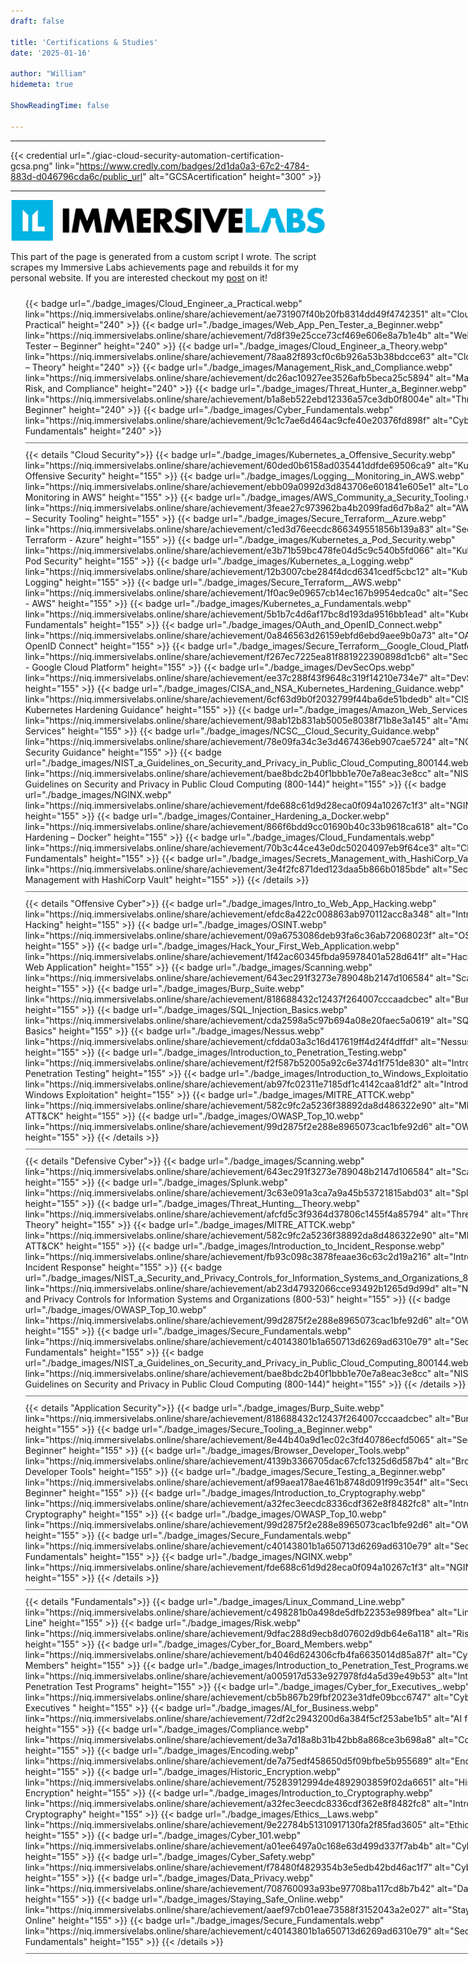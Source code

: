 ```yaml
---
draft: false

title: 'Certifications & Studies'
date: '2025-01-16'

author: "William"
hidemeta: true

ShowReadingTime: false

---
```



<style>
    #program_list {
        width: 800px;
    }

    #program_item {
        width: 100%;
        overflow: hidden;
        float: none;
        padding: 10px 0;
        border-bottom: 1px solid #666;
    }
    #credential {
        padding: inherit;
        margin:auto;
        display: block;
    }
</style>

---

 {{< credential url="./giac-cloud-security-automation-certification-gcsa.png" link="https://www.credly.com/badges/2d1da0a3-67c2-4784-883d-d046796cda6c/public_url" alt="GCSAcertification" height="300" >}} 

---
![Alt](immersive_labs_logo.webp#center)

This part of the page is generated from a custom script I wrote. The script scrapes my Immersive Labs achievements page and rebuilds it for my personal website. If you are interested checkout my [post](https://williamsmale.com/thoughts/tech/coding-convenience-immersive-labs-achievements-scraper/) on it! 


     
 <ul id="program_list"> 
       <li id="program_item"> 
  {{< badge url="./badge_images/Cloud_Engineer_a_Practical.webp" link="https://niq.immersivelabs.online/share/achievement/ae731907f40b20fb8314dd49f4742351" alt="Cloud Engineer – Practical" height="240" >}} 
 {{< badge url="./badge_images/Web_App_Pen_Tester_a_Beginner.webp" link="https://niq.immersivelabs.online/share/achievement/7d8f39e25cce73cf469e606e8a7b1e4b" alt="Web App Pen Tester – Beginner" height="240" >}} 
 {{< badge url="./badge_images/Cloud_Engineer_a_Theory.webp" link="https://niq.immersivelabs.online/share/achievement/78aa82f893cf0c6b926a53b38bdcce63" alt="Cloud Engineer – Theory" height="240" >}} 
{{< badge url="./badge_images/Management_Risk_and_Compliance.webp" link="https://niq.immersivelabs.online/share/achievement/dc26ac10927ee3526afb5beca25c5894" alt="Management, Risk, and Compliance" height="240" >}} 
  {{< badge url="./badge_images/Threat_Hunter_a_Beginner.webp" link="https://niq.immersivelabs.online/share/achievement/b1a8eb522ebd12336a57ce3db0f8004e" alt="Threat Hunter – Beginner" height="240" >}} 
 {{< badge url="./badge_images/Cyber_Fundamentals.webp" link="https://niq.immersivelabs.online/share/achievement/9c1c7ae6d464ac9cfe40e20376fd898f" alt="Cyber Fundamentals" height="240" >}} 
 </li> 

<li id="program_item"> 
{{< details "Cloud Security">}}
{{< badge url="./badge_images/Kubernetes_a_Offensive_Security.webp" link="https://niq.immersivelabs.online/share/achievement/60ded0b6158ad035441ddfde69506ca9" alt="Kubernetes – Offensive Security" height="155" >}} 
{{< badge url="./badge_images/Logging__Monitoring_in_AWS.webp" link="https://niq.immersivelabs.online/share/achievement/ebb09a0992d3d843706e601841e605e1" alt="Logging & Monitoring in AWS" height="155" >}} 
{{< badge url="./badge_images/AWS_Community_a_Security_Tooling.webp" link="https://niq.immersivelabs.online/share/achievement/3feae27c973962ba4b2099fad6d7b8a2" alt="AWS Community – Security Tooling" height="155" >}} 
{{< badge url="./badge_images/Secure_Terraform__Azure.webp" link="https://niq.immersivelabs.online/share/achievement/c1ed3d76eecdc866349551856b139a83" alt="Secure Terraform - Azure" height="155" >}} 
{{< badge url="./badge_images/Kubernetes_a_Pod_Security.webp" link="https://niq.immersivelabs.online/share/achievement/e3b71b59bc478fe04d5c9c540b5fd066" alt="Kubernetes – Pod Security" height="155" >}} 
{{< badge url="./badge_images/Kubernetes_a_Logging.webp" link="https://niq.immersivelabs.online/share/achievement/12b3007cbe284f4dcd6341cedf5cbc12" alt="Kubernetes – Logging" height="155" >}} 
{{< badge url="./badge_images/Secure_Terraform__AWS.webp" link="https://niq.immersivelabs.online/share/achievement/1f0ac9e09657cb14ec167b9954edca0c" alt="Secure Terraform - AWS" height="155" >}} 
{{< badge url="./badge_images/Kubernetes_a_Fundamentals.webp" link="https://niq.immersivelabs.online/share/achievement/5b1b7c4d6af17bc8d193da9516bb1ead" alt="Kubernetes – Fundamentals" height="155" >}} 
{{< badge url="./badge_images/OAuth_and_OpenID_Connect.webp" link="https://niq.immersivelabs.online/share/achievement/0a846563d26159ebfd6ebd9aee9b0a73" alt="OAuth and OpenID Connect" height="155" >}} 
{{< badge url="./badge_images/Secure_Terraform__Google_Cloud_Platform.webp" link="https://niq.immersivelabs.online/share/achievement/f267ec7225ea81f881922390898d1cb6" alt="Secure Terraform - Google Cloud Platform" height="155" >}} 
{{< badge url="./badge_images/DevSecOps.webp" link="https://niq.immersivelabs.online/share/achievement/ee37c288f43f9648c319f14210e734e7" alt="DevSecOps" height="155" >}} 
{{< badge url="./badge_images/CISA_and_NSA_Kubernetes_Hardening_Guidance.webp" link="https://niq.immersivelabs.online/share/achievement/6cf63d9b0f2032799f44ba6de51bdedb" alt="CISA and NSA Kubernetes Hardening Guidance" height="155" >}} 
{{< badge url="./badge_images/Amazon_Web_Services.webp" link="https://niq.immersivelabs.online/share/achievement/98ab12b831ab5005e8038f71b8e3a145" alt="Amazon Web Services" height="155" >}} 
{{< badge url="./badge_images/NCSC__Cloud_Security_Guidance.webp" link="https://niq.immersivelabs.online/share/achievement/78e09fa34c3e3d467436eb907cae5724" alt="NCSC - Cloud Security Guidance" height="155" >}} 
{{< badge url="./badge_images/NIST_a_Guidelines_on_Security_and_Privacy_in_Public_Cloud_Computing_800144.webp" link="https://niq.immersivelabs.online/share/achievement/bae8bdc2b40f1bbb1e70e7a8eac3e8cc" alt="NIST – Guidelines on Security and Privacy in Public Cloud Computing (800-144)" height="155" >}} 
{{< badge url="./badge_images/NGINX.webp" link="https://niq.immersivelabs.online/share/achievement/fde688c61d9d28eca0f094a10267c1f3" alt="NGINX" height="155" >}} 
{{< badge url="./badge_images/Container_Hardening_a_Docker.webp" link="https://niq.immersivelabs.online/share/achievement/866f6bdd9cc01690b40c33b9618ca618" alt="Container Hardening – Docker" height="155" >}} 
{{< badge url="./badge_images/Cloud_Fundamentals.webp" link="https://niq.immersivelabs.online/share/achievement/70b3c44ce43e0dc50204097eb9f64ce3" alt="Cloud Fundamentals" height="155" >}} 
{{< badge url="./badge_images/Secrets_Management_with_HashiCorp_Vault.webp" link="https://niq.immersivelabs.online/share/achievement/3e4f2fc871ded123daa5b866b0185bde" alt="Secrets Management with HashiCorp Vault" height="155" >}}  
{{< /details >}}
</li>


<li id="program_item"> 
{{< details "Offensive Cyber">}}
{{< badge url="./badge_images/Intro_to_Web_App_Hacking.webp" link="https://niq.immersivelabs.online/share/achievement/efdc8a422c008863ab970112acc8a348" alt="Intro to Web App Hacking" height="155" >}} 
{{< badge url="./badge_images/OSINT.webp" link="https://niq.immersivelabs.online/share/achievement/09a6753086deb93fa6c36ab72068023f" alt="OSINT" height="155" >}} 
{{< badge url="./badge_images/Hack_Your_First_Web_Application.webp" link="https://niq.immersivelabs.online/share/achievement/1f42ac60345fbda95978401a528d641f" alt="Hack Your First Web Application" height="155" >}} 
{{< badge url="./badge_images/Scanning.webp" link="https://niq.immersivelabs.online/share/achievement/643ec291f3273e789048b2147d106584" alt="Scanning" height="155" >}} 
{{< badge url="./badge_images/Burp_Suite.webp" link="https://niq.immersivelabs.online/share/achievement/818688432c12437f264007cccaadcbec" alt="Burp Suite" height="155" >}} 
{{< badge url="./badge_images/SQL_Injection_Basics.webp" link="https://niq.immersivelabs.online/share/achievement/cda2598a5c97b694a08e20faec5a0619" alt="SQL Injection Basics" height="155" >}} 
{{< badge url="./badge_images/Nessus.webp" link="https://niq.immersivelabs.online/share/achievement/cfdda03a3c16d417619ff4d24f4dffdf" alt="Nessus" height="155" >}} 
{{< badge url="./badge_images/Introduction_to_Penetration_Testing.webp" link="https://niq.immersivelabs.online/share/achievement/f2f587b52005a92c6e374d1f751de830" alt="Introduction to Penetration Testing" height="155" >}} 
{{< badge url="./badge_images/Introduction_to_Windows_Exploitation.webp" link="https://niq.immersivelabs.online/share/achievement/ab97fc02311e7185df1c4142caa81df2" alt="Introduction to Windows Exploitation" height="155" >}} 
{{< badge url="./badge_images/MITRE_ATTCK.webp" link="https://niq.immersivelabs.online/share/achievement/582c9fc2a5236f38892da8d486322e90" alt="MITRE ATT&CK" height="155" >}} 
{{< badge url="./badge_images/OWASP_Top_10.webp" link="https://niq.immersivelabs.online/share/achievement/99d2875f2e288e8965073cac1bfe92d6" alt="OWASP Top 10" height="155" >}}  
{{< /details >}}
</li>

 <li id="program_item"> 
{{< details "Defensive Cyber">}}
{{< badge url="./badge_images/Scanning.webp" link="https://niq.immersivelabs.online/share/achievement/643ec291f3273e789048b2147d106584" alt="Scanning" height="155" >}} 
{{< badge url="./badge_images/Splunk.webp" link="https://niq.immersivelabs.online/share/achievement/3c63e091a3ca7a9a45b53721815abd03" alt="Splunk" height="155" >}} 
{{< badge url="./badge_images/Threat_Hunting__Theory.webp" link="https://niq.immersivelabs.online/share/achievement/afcfd5c3f9364d37806c1455f4a85794" alt="Threat Hunting - Theory" height="155" >}} 
{{< badge url="./badge_images/MITRE_ATTCK.webp" link="https://niq.immersivelabs.online/share/achievement/582c9fc2a5236f38892da8d486322e90" alt="MITRE ATT&CK" height="155" >}} 
{{< badge url="./badge_images/Introduction_to_Incident_Response.webp" link="https://niq.immersivelabs.online/share/achievement/fb93c098c3878feaae36c63c2d19a216" alt="Introduction to Incident Response" height="155" >}} 
{{< badge url="./badge_images/NIST_a_Security_and_Privacy_Controls_for_Information_Systems_and_Organizations_80053.webp" link="https://niq.immersivelabs.online/share/achievement/ab23d47932066cce93492b1265d9d99d" alt="NIST – Security and Privacy Controls for Information Systems and Organizations (800-53)" height="155" >}} 
{{< badge url="./badge_images/OWASP_Top_10.webp" link="https://niq.immersivelabs.online/share/achievement/99d2875f2e288e8965073cac1bfe92d6" alt="OWASP Top 10" height="155" >}} 
{{< badge url="./badge_images/Secure_Fundamentals.webp" link="https://niq.immersivelabs.online/share/achievement/c40143801b1a650713d6269ad6310e79" alt="Secure Fundamentals" height="155" >}} 
{{< badge url="./badge_images/NIST_a_Guidelines_on_Security_and_Privacy_in_Public_Cloud_Computing_800144.webp" link="https://niq.immersivelabs.online/share/achievement/bae8bdc2b40f1bbb1e70e7a8eac3e8cc" alt="NIST – Guidelines on Security and Privacy in Public Cloud Computing (800-144)" height="155" >}}  
{{< /details >}}
</li>


<li id="program_item">
{{< details "Application Security">}}
{{< badge url="./badge_images/Burp_Suite.webp" link="https://niq.immersivelabs.online/share/achievement/818688432c12437f264007cccaadcbec" alt="Burp Suite" height="155" >}} 
{{< badge url="./badge_images/Secure_Tooling_a_Beginner.webp" link="https://niq.immersivelabs.online/share/achievement/8e44b40a9d1ec02c3fd40786ecfd5065" alt="Secure Tooling – Beginner" height="155" >}} 
{{< badge url="./badge_images/Browser_Developer_Tools.webp" link="https://niq.immersivelabs.online/share/achievement/4139b3366705dac67cfc1325d6d587b4" alt="Browser Developer Tools" height="155" >}} 
{{< badge url="./badge_images/Secure_Testing_a_Beginner.webp" link="https://niq.immersivelabs.online/share/achievement/af99aea178ae461b8748d091f99c354f" alt="Secure Testing – Beginner" height="155" >}} 
{{< badge url="./badge_images/Introduction_to_Cryptography.webp" link="https://niq.immersivelabs.online/share/achievement/a32fec3eecdc8336cdf362e8f8482fc8" alt="Introduction to Cryptography" height="155" >}} 
{{< badge url="./badge_images/OWASP_Top_10.webp" link="https://niq.immersivelabs.online/share/achievement/99d2875f2e288e8965073cac1bfe92d6" alt="OWASP Top 10" height="155" >}} 
{{< badge url="./badge_images/Secure_Fundamentals.webp" link="https://niq.immersivelabs.online/share/achievement/c40143801b1a650713d6269ad6310e79" alt="Secure Fundamentals" height="155" >}} 
{{< badge url="./badge_images/NGINX.webp" link="https://niq.immersivelabs.online/share/achievement/fde688c61d9d28eca0f094a10267c1f3" alt="NGINX" height="155" >}}  
{{< /details >}}
</li>

<li id="program_item">
{{< details "Fundamentals">}} 
{{< badge url="./badge_images/Linux_Command_Line.webp" link="https://niq.immersivelabs.online/share/achievement/c498281b0a498de5dfb22353e989fbea" alt="Linux Command Line" height="155" >}} 
{{< badge url="./badge_images/Risk.webp" link="https://niq.immersivelabs.online/share/achievement/9dfac288d9ecb8d07602d9db64e6a118" alt="Risk" height="155" >}} 
{{< badge url="./badge_images/Cyber_for_Board_Members.webp" link="https://niq.immersivelabs.online/share/achievement/b4046d624306cfb4fa6635014d85a87f" alt="Cyber for Board Members" height="155" >}} 
{{< badge url="./badge_images/Introduction_to_Penetration_Test_Programs.webp" link="https://niq.immersivelabs.online/share/achievement/a005917d533e927978fd4a5d39e49b53" alt="Introduction to Penetration Test Programs" height="155" >}} 
{{< badge url="./badge_images/Cyber_for_Executives_.webp" link="https://niq.immersivelabs.online/share/achievement/cb5b867b29fbf2023e31dfe09bcc6747" alt="Cyber for Executives " height="155" >}} 
{{< badge url="./badge_images/AI_for_Business.webp" link="https://niq.immersivelabs.online/share/achievement/72df2c2943200d6a384f5cf253abe1b5" alt="AI for Business" height="155" >}} 
{{< badge url="./badge_images/Compliance.webp" link="https://niq.immersivelabs.online/share/achievement/de3a7d18a8b31b42bb8a868ce3b698a8" alt="Compliance" height="155" >}} 
{{< badge url="./badge_images/Encoding.webp" link="https://niq.immersivelabs.online/share/achievement/de7a75edf458650d5f09bfbe5b955689" alt="Encoding" height="155" >}} 
{{< badge url="./badge_images/Historic_Encryption.webp" link="https://niq.immersivelabs.online/share/achievement/75283912994de4892903859f02da6651" alt="Historic Encryption" height="155" >}} 
{{< badge url="./badge_images/Introduction_to_Cryptography.webp" link="https://niq.immersivelabs.online/share/achievement/a32fec3eecdc8336cdf362e8f8482fc8" alt="Introduction to Cryptography" height="155" >}} 
{{< badge url="./badge_images/Ethics__Laws.webp" link="https://niq.immersivelabs.online/share/achievement/9e22784b51310917130fa2f85fad3605" alt="Ethics & Laws" height="155" >}} 
{{< badge url="./badge_images/Cyber_101.webp" link="https://niq.immersivelabs.online/share/achievement/a01ee6497a0c168e63d499d337f7ab4b" alt="Cyber 101" height="155" >}} 
{{< badge url="./badge_images/Cyber_Safety.webp" link="https://niq.immersivelabs.online/share/achievement/f78480f4829354b3e5edb42bd46ac1f7" alt="Cyber Safety" height="155" >}} 
{{< badge url="./badge_images/Data_Privacy.webp" link="https://niq.immersivelabs.online/share/achievement/708760093a93be97708ba117cd8b7b42" alt="Data Privacy" height="155" >}} 
{{< badge url="./badge_images/Staying_Safe_Online.webp" link="https://niq.immersivelabs.online/share/achievement/aaef97cb01eae73588f3152043a2e027" alt="Staying Safe Online" height="155" >}} 
{{< badge url="./badge_images/Secure_Fundamentals.webp" link="https://niq.immersivelabs.online/share/achievement/c40143801b1a650713d6269ad6310e79" alt="Secure Fundamentals" height="155" >}}  
{{< /details >}}
</li> 
</ul>